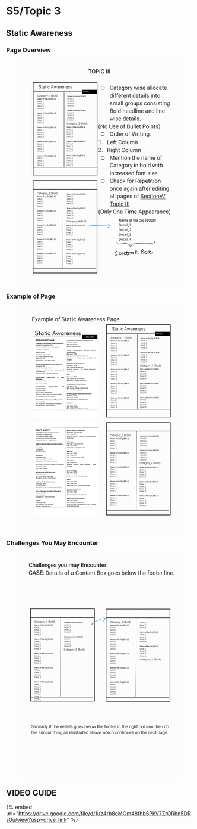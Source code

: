 # S5/Topic 3

## Static Awareness

### Page Overview

<figure><img src="../../.gitbook/assets/V2-Magazine Design Gudelines Book-75.png" alt=""><figcaption></figcaption></figure>

### Example of Page

<figure><img src="../../.gitbook/assets/V2-Magazine Design Gudelines Book-76.png" alt=""><figcaption></figcaption></figure>

### Challenges You May Encounter

<figure><img src="../../.gitbook/assets/V2-Magazine Design Gudelines Book-77.png" alt=""><figcaption></figcaption></figure>

## VIDEO GUIDE

{% embed url="https://drive.google.com/file/d/1uz4rb8eMOm48fhb6PbV7ZrORbn5DRs0u/view?usp=drive_link" %}
